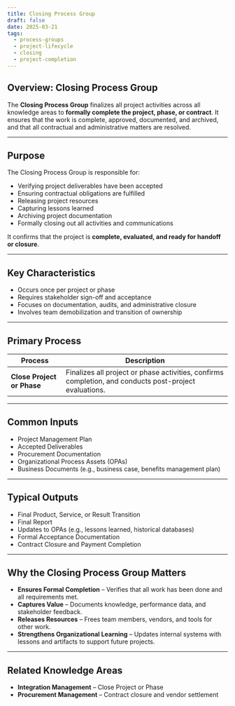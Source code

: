 ```yaml
---
title: Closing Process Group  
draft: false  
date: 2025-03-21
tags:  
  - process-groups  
  - project-lifecycle  
  - closing  
  - project-completion  
---
```


## Overview: Closing Process Group

The **Closing Process Group** finalizes all project activities across all knowledge areas to **formally complete the project, phase, or contract**. It ensures that the work is complete, approved, documented, and archived, and that all contractual and administrative matters are resolved.

---

## Purpose

The Closing Process Group is responsible for:

- Verifying project deliverables have been accepted  
- Ensuring contractual obligations are fulfilled  
- Releasing project resources  
- Capturing lessons learned  
- Archiving project documentation  
- Formally closing out all activities and communications

It confirms that the project is **complete, evaluated, and ready for handoff or closure**.

---

## Key Characteristics

- Occurs once per project or phase  
- Requires stakeholder sign-off and acceptance  
- Focuses on documentation, audits, and administrative closure  
- Involves team demobilization and transition of ownership

---

## Primary Process

| Process | Description |
|---------|-------------|
| **Close Project or Phase** | Finalizes all project or phase activities, confirms completion, and conducts post-project evaluations. |

---

## Common Inputs

- Project Management Plan  
- Accepted Deliverables  
- Procurement Documentation  
- Organizational Process Assets (OPAs)  
- Business Documents (e.g., business case, benefits management plan)

---

## Typical Outputs

- Final Product, Service, or Result Transition  
- Final Report  
- Updates to OPAs (e.g., lessons learned, historical databases)  
- Formal Acceptance Documentation  
- Contract Closure and Payment Completion

---

## Why the Closing Process Group Matters

- **Ensures Formal Completion** – Verifies that all work has been done and all requirements met.  
- **Captures Value** – Documents knowledge, performance data, and stakeholder feedback.  
- **Releases Resources** – Frees team members, vendors, and tools for other work.  
- **Strengthens Organizational Learning** – Updates internal systems with lessons and artifacts to support future projects.

---

## Related Knowledge Areas

- **Integration Management** – Close Project or Phase  
- **Procurement Management** – Contract closure and vendor settlement  
